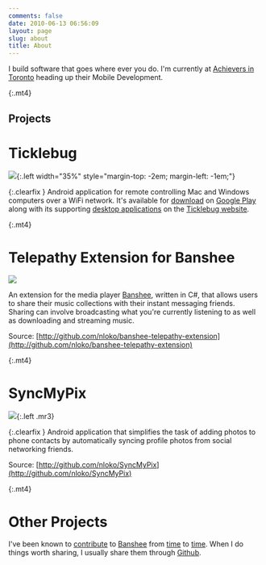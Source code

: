 ```yaml
---
comments: false
date: 2010-06-13 06:56:09
layout: page
slug: about 
title: About
---
```



I build software that goes where ever you do. I'm currently at [Achievers in Toronto](https://achievers.com) heading up their Mobile Development.

{:.mt4}
## Projects

# Ticklebug 

![](http://dl.dropbox.com/u/6578423/gnexus.png){:.left width="35%" style="margin-top: -2em; margin-left: -1em;"}

{:.clearfix }
Android application for remote controlling Mac and Windows computers over a WiFi network. It's available for [download](https://play.google.com/store/apps/details?id=com.nloko.android.ticklebug) on [Google Play](http://play.google.com) along with its supporting [desktop applications](http://ticklebugapp.ca/downloads) on the [Ticklebug website](http://ticklebugapp.ca).
  
{:.mt4}
# Telepathy Extension for Banshee

![](http://lh4.ggpht.com/_d0oLVL7lqBw/Sos_FSm7xzI/AAAAAAAABKk/X6ftXxTQQto/s400/Contact%20Request.png)

An extension for the media player [Banshee](http://banshee.fm), written in C#, that allows users to share their music collections with their instant messaging friends. Sharing can involve broadcasting what you're currently listening to as well as downloading and streaming music.

Source: [http://github.com/nloko/banshee-telepathy-extension](http://github.com/nloko/banshee-telepathy-extension)
  
{:.mt4}
# SyncMyPix

![](http://lh4.ggpht.com/_d0oLVL7lqBw/TBR-caA2hqI/AAAAAAAABgI/xdrr7ZozvMw/s288/SyncMyPix3.png){:.left .mr3}

{:.clearfix }
Android application that simplifies the task of adding photos to phone contacts by automatically syncing profile photos from social networking friends.

Source: [http://github.com/nloko/SyncMyPix](http://github.com/nloko/SyncMyPix)

{:.mt4}
# Other Projects

I've been known to [contribute](http://git.gnome.org/browse/banshee/log/?qt=author&q=Loknath) to [Banshee](http://banshee-project.org/) from [time](http://banshee-project.org/download/archives/1-5-3/) to [time](http://mail.gnome.org/archives/commits-list/2009-November/msg01586.htm). When I do things worth sharing, I usually share them through [Github](http://github.com/nloko).
